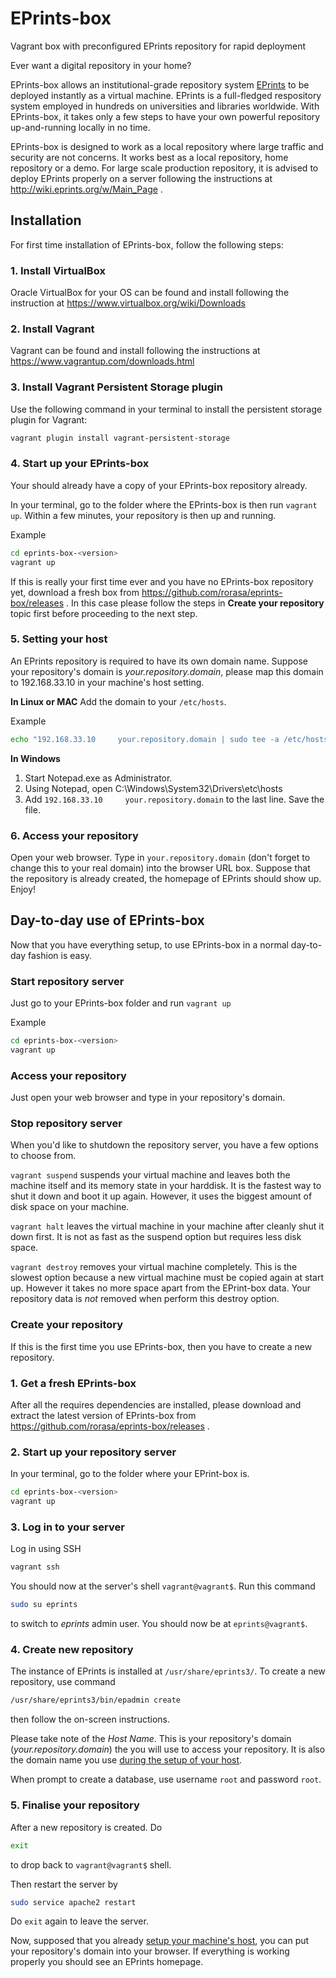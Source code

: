 # EPrints-box
Vagrant box with preconfigured EPrints repository for rapid deployment

Ever want a digital repository in your home?

EPrints-box allows an institutional-grade repository system [EPrints](http://www.eprints.org) to be deployed instantly as a virtual machine. EPrints is a full-fledged respository system employed in hundreds on universities and libraries worldwide. With EPrints-box, it takes only a few steps to have your own powerful repository up-and-running locally in no time.

EPrints-box is designed to work as a local repository where large traffic and security are not concerns. It works best as a local repository, home repository or a demo. For large scale production repository, it is advised to deploy EPrints properly on a server following the instructions at http://wiki.eprints.org/w/Main_Page .
 
## Installation

For first time installation of EPrints-box, follow the following steps:

### 1. Install VirtualBox

Oracle VirtualBox for your OS can be found and install following the instruction at https://www.virtualbox.org/wiki/Downloads

### 2. Install Vagrant

Vagrant can be found and install following the instructions at https://www.vagrantup.com/downloads.html

### 3. Install Vagrant Persistent Storage plugin

Use the following command in your terminal to install the persistent storage plugin for Vagrant:
```bash
vagrant plugin install vagrant-persistent-storage
```

### 4. Start up your EPrints-box

Your should already have a copy of your EPrints-box repository already.

In your terminal, go to the folder where the EPrints-box is then run `vagrant up`.
Within a few minutes, your repository is then up and running.

Example
```bash
cd eprints-box-<version>
vagrant up
```

If this is really your first time ever and you have no EPrints-box repository yet, download a fresh box from https://github.com/rorasa/eprints-box/releases . In this case please follow the steps in **Create your repository** topic first before proceeding to the next step.

### 5. Setting your host

An EPrints repository is required to have its own domain name. Suppose your repository's domain is *your.repository.domain*, please map this domain to 192.168.33.10 in your machine's host setting.

**In Linux or MAC** Add the domain to your `/etc/hosts`.

Example

```bash
echo "192.168.33.10     your.repository.domain | sudo tee -a /etc/hosts
```

**In Windows**

1. Start Notepad.exe as Administrator.
2. Using Notepad, open C:\Windows\System32\Drivers\etc\hosts
3. Add `192.168.33.10     your.repository.domain` to the last line. Save the file.

### 6. Access your repository

Open your web browser. Type in `your.repository.domain` (don't forget to change this to your real domain) into the browser URL box. Suppose that the repository is already created, the homepage of EPrints should show up. Enjoy!

## Day-to-day use of EPrints-box

Now that you have everything setup, to use EPrints-box in a normal day-to-day fashion is easy.

### Start repository server

Just go to your EPrints-box folder and run `vagrant up`

Example
```bash
cd eprints-box-<version>
vagrant up
```

### Access your repository

Just open your web browser and type in your repository's domain.

### Stop repository server

When you'd like to shutdown the repository server, you have a few options to choose from.

`vagrant suspend` suspends your virtual machine and leaves both the machine itself and its memory state in your harddisk. It is the fastest way to shut it down and boot it up again. However, it uses the biggest amount of disk space on your machine.

`vagrant halt` leaves the virtual machine in your machine after cleanly shut it down first. It is not as fast as the suspend option but requires less disk space.

`vagrant destroy` removes your virtual machine completely. This is the slowest option because a new virtual machine must be copied again at start up. However it takes no more space apart from the EPrint-box data. Your repository data is *not* removed when perform this destroy option.

### Create your repository

If this is the first time you use EPrints-box, then you have to create a new repository.

### 1. Get a fresh EPrints-box 

After all the requires dependencies are installed, please download and extract the latest version of EPrints-box from https://github.com/rorasa/eprints-box/releases .

### 2. Start up your repository server

In your terminal, go to the folder where your EPrint-box is.
```bash
cd eprints-box-<version>
vagrant up
```

### 3. Log in to your server

Log in using SSH
```bash
vagrant ssh
```

You should now at the server's shell `vagrant@vagrant$`. Run this command
```bash
sudo su eprints
```
to switch to *eprints* admin user. You should now be at `eprints@vagrant$`.

### 4. Create new repository

The instance of EPrints is installed at `/usr/share/eprints3/`. To create a new repository, use command
```bash
/usr/share/eprints3/bin/epadmin create
```
then follow the on-screen instructions.

Please take note of the *Host Name*. This is your repository's domain (*your.repository.domain*) the you will use to access your repository. It is also the domain name you use [during the setup of your host](https://github.com/rorasa/eprints-box#5-setting-your-host).

When prompt to create a database, use username `root` and password `root`.

### 5. Finalise your repository

After a new repository is created. Do
```bash
exit
```
to drop back to `vagrant@vagrant$` shell.

Then restart the server by
```bash
sudo service apache2 restart
```

Do `exit` again to leave the server.

Now, supposed that you already [setup your machine's host](https://github.com/rorasa/eprints-box#5-setting-your-host), you can put your repository's domain into your browser. If everything is working properly you should see an EPrints homepage.

